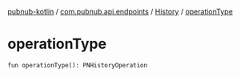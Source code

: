 [pubnub-kotlin](../../index.md) / [com.pubnub.api.endpoints](../index.md) / [History](index.md) / [operationType](./operation-type.md)

# operationType

`fun operationType(): PNHistoryOperation`